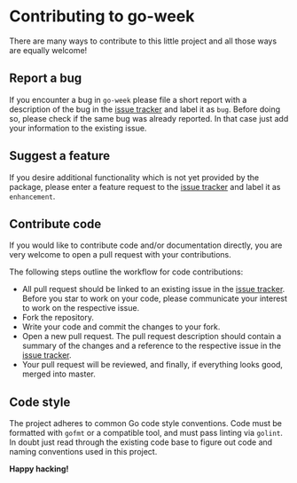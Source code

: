 Contributing to go-week
=======================

There are many ways to contribute to this little project and all those ways are equally welcome!

Report a bug
------------ 

If you encounter a bug in `go-week` please file a short report with a description of the bug in 
the [issue tracker](https://github.com/stoewer/go-week/issues) and label it as `bug`. Before doing so, 
please check if the same bug was already reported. In that case just add your information to the 
existing issue.

Suggest a feature
-----------------

If you desire additional functionality which is not yet provided by the package, please enter a feature 
request to the [issue tracker](https://github.com/stoewer/go-week/issues) and label it as `enhancement`.

Contribute code
---------------

If you would like to contribute code and/or documentation directly, you are very welcome to open a pull
request with your contributions.

The following steps outline the workflow for code contributions:

* All pull request should be linked to an existing issue in the [issue tracker](https://github.com/stoewer/go-week/issues). 
  Before you star to work on your code, please communicate your interest to work on the respective issue.
* Fork the repository.
* Write your code and commit the changes to your fork.
* Open a new pull request. The pull request description should contain a summary of the changes and a
  reference to the respective issue in the [issue tracker](https://github.com/stoewer/go-week/issues).
* Your pull request will be reviewed, and finally, if everything looks good, merged into master.

Code style
----------

The project adheres to common Go code style conventions. Code must be formatted with `gofmt` or a compatible 
tool, and must pass linting via `golint`. In doubt just read through the existing code base to figure out 
code and naming conventions used in this project.

**Happy hacking!**
